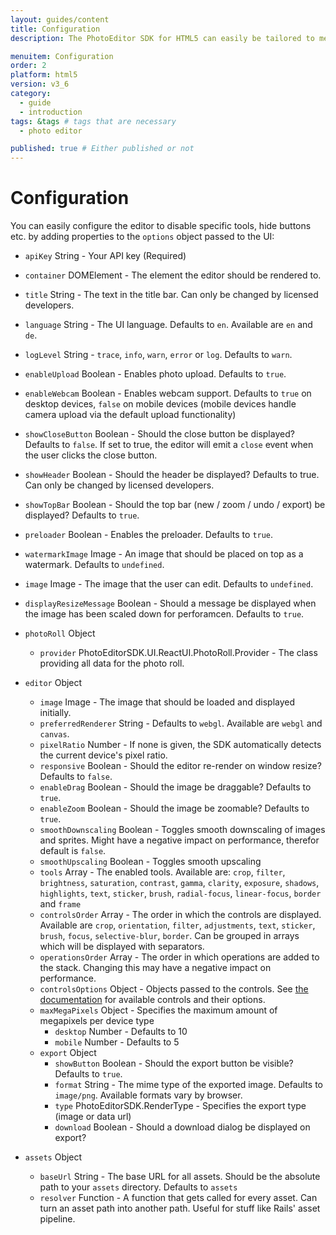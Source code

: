 ```yaml
---
layout: guides/content
title: Configuration
description: The PhotoEditor SDK for HTML5 can easily be tailored to meet your business needs. Learn how to swiftly create the editor your use-case requires. 

menuitem: Configuration
order: 2
platform: html5
version: v3_6
category: 
  - guide
  - introduction
tags: &tags # tags that are necessary
  - photo editor 

published: true # Either published or not 
---
```


<!--Check PhotoEditorReactUI.js in the sourcecode -->
# Configuration

You can easily configure the editor to disable specific tools, hide buttons etc. by adding properties
to the `options` object passed to the UI:

  * `apiKey` String - Your API key (Required)
  * `container` DOMElement - The element the editor should be rendered to.
  * `title` String - The text in the title bar. Can only be changed by licensed developers.
  * `language` String - The UI language. Defaults to `en`. Available are `en` and `de`.
  * `logLevel` String - `trace`, `info`, `warn`, `error` or `log`. Defaults to `warn`.
  * `enableUpload` Boolean - Enables photo upload. Defaults to `true`.
  * `enableWebcam` Boolean - Enables webcam support. Defaults to `true` on desktop devices, `false` on mobile devices (mobile devices handle camera upload via the default upload functionality)
  * `showCloseButton` Boolean - Should the close button be displayed? Defaults to `false`. If set to
    true, the editor will emit a `close` event when the user clicks the close button.
  * `showHeader` Boolean - Should the header be displayed? Defaults to true. Can only be changed by licensed developers.
  * `showTopBar` Boolean - Should the top bar (new / zoom / undo / export) be displayed? Defaults to `true`.
  * `preloader` Boolean - Enables the preloader. Defaults to `true`.
  * `watermarkImage` Image - An image that should be placed on top as a watermark. Defaults to `undefined`.
  * `image` Image - The image that the user can edit. Defaults to `undefined`.
  * `displayResizeMessage` Boolean - Should a message be displayed when the image has been scaled down for perforamcen. Defaults to `true`.


  * `photoRoll` Object
    * `provider` PhotoEditorSDK.UI.ReactUI.PhotoRoll.Provider - The class providing all data for the photo roll.

  * `editor` Object
    * `image` Image - The image that should be loaded and displayed initially.
    * `preferredRenderer` String - Defaults to `webgl`. Available are `webgl` and `canvas`.
    * `pixelRatio` Number - If none is given, the SDK automatically detects the current device's
        pixel ratio.
    * `responsive` Boolean - Should the editor re-render on window resize? Defaults to `false`.
    * `enableDrag` Boolean - Should the image be draggable? Defaults to `true`.
    * `enableZoom` Boolean - Should the image be zoomable? Defaults to `true`.
    * `smoothDownscaling` Boolean - Toggles smooth downscaling of images and sprites. Might have
      a negative impact on performance, therefor default is `false`.
    * `smoothUpscaling` Boolean - Toggles smooth upscaling
    * `tools` Array - The enabled tools. Available are: `crop`, `filter`,
      `brightness`, `saturation`, `contrast`, `gamma`, `clarity`, `exposure`, `shadows`, `highlights`,
      `text`, `sticker`, `brush`, `radial-focus`, `linear-focus`, `border` and `frame`
    * `controlsOrder` Array - The order in which the controls are displayed. Available are `crop`,
        `orientation`, `filter`, `adjustments`, `text`, `sticker`, `brush`, `focus`, `selective-blur`, `border`. Can
        be grouped in arrays which will be displayed with separators.
    * `operationsOrder` Array - The order in which operations are added to the stack. Changing
        this may have a negative impact on performance.
    * `controlsOptions` Object - Objects passed to the controls. See [the documentation](http://static.photoeditorsdk.com/docs/html5/PhotoEditorSDK.UI.NightReact.Controls.html) for available controls and their options.
    * `maxMegaPixels` Object - Specifies the maximum amount of megapixels per device type
      * `desktop` Number - Defaults to 10
      * `mobile` Number - Defaults to 5
    * `export` Object
      * `showButton` Boolean - Should the export button be visible? Defaults to `true`.
      * `format` String - The mime type of the exported image. Defaults to `image/png`. Available
        formats vary by browser.
      * `type` PhotoEditorSDK.RenderType - Specifies the export type (image or data url)
      * `download` Boolean - Should a download dialog be displayed on export?
  * `assets` Object
    * `baseUrl` String - The base URL for all assets. Should be the absolute path to your
        `assets` directory. Defaults to `assets`
    * `resolver` Function - A function that gets called for every asset. Can turn an asset
      path into another path. Useful for stuff like Rails' asset pipeline.



